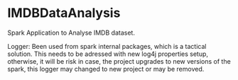 # IMDBDataAnalysis
Spark Application to Analyse IMDB dataset.


Logger: Been used from spark internal packages, which is a tactical solution. This needs to be adressed with new log4j properties setup, otherwise, it will be risk in case, the project upgrades to new versions of the spark, this logger may changed to new project or may be removed.
